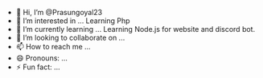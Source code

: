 - 👋 Hi, I’m @Prasungoyal23
- 👀 I’m interested in ... Learning Php
- 🌱 I’m currently learning ... Learning Node.js for website and discord bot.
- 💞️ I’m looking to collaborate on ...
- 📫 How to reach me ...
- 😄 Pronouns: ...
- ⚡ Fun fact: ...

<!---
Prasungoyal23/Prasungoyal23 is a ✨ special ✨ repository because its `README.md` (this file) appears on your GitHub profile.
You can click the Preview link to take a look at your changes.
--->
